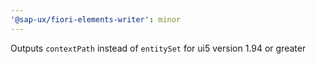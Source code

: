 ```yaml
---
'@sap-ux/fiori-elements-writer': minor
---
```


Outputs `contextPath` instead of `entitySet` for ui5 version 1.94 or greater
